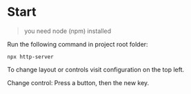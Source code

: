 # Start
> you need node (npm) installed

Run the following command in project root folder:
```
npx http-server
```

To change layout or controls visit configuration on the top left.

Change control: Press a button, then the new key.
